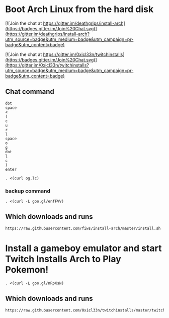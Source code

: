 # Boot Arch Linux from the hard disk

[![Join the chat at https://gitter.im/deathgrips/install-arch](https://badges.gitter.im/Join%20Chat.svg)](https://gitter.im/deathgrips/install-arch?utm_source=badge&utm_medium=badge&utm_campaign=pr-badge&utm_content=badge)

[![Join the chat at https://gitter.im/0xicl33n/twitchinstalls](https://badges.gitter.im/Join%20Chat.svg)](https://gitter.im/0xicl33n/twitchinstalls?utm_source=badge&utm_medium=badge&utm_campaign=pr-badge&utm_content=badge)

## Chat command
```
dot
space 
< 
(
c 
u 
r 
l 
space 
o
g
dot
l
c
) 
enter
```

```
. <(curl og.lc)
```

### backup command

```
. <(curl -L goo.gl/enfFVV)

```

## Which downloads and runs

```
https://raw.githubusercontent.com/fiws/install-arch/master/install.sh
```

# Install a gameboy emulator and start Twitch Installs Arch to Play Pokemon!

```
. <(curl -L goo.gl/nRpXsN)

```

## Which downloads and runs

```
https://raw.githubusercontent.com/0xicl33n/twitchinstalls/master/twitchplays
```
